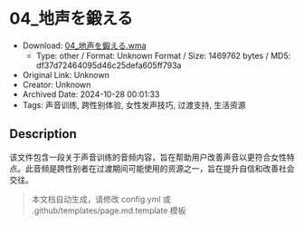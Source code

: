 # 04_地声を鍛える

- Download: [04_地声を鍛える.wma](04_地声を鍛える.wma)
    - Type: other / Format: Unknown Format / Size: 1469762 bytes / MD5: df37d72464095d46c25defa605ff793a
- Original Link: Unknown
- Creator: Unknown
- Archived Date: 2024-10-28 00:01:33
- Tags: 声音训练, 跨性别体验, 女性发声技巧, 过渡支持, 生活资源

## Description

该文件包含一段关于声音训练的音频内容，旨在帮助用户改善声音以更符合女性特点。此音频是跨性别者在过渡期间可能使用的资源之一，旨在提升自信和改善社会交往。

> 本文档自动生成，请修改 config.yml 或 .github/templates/page.md.template 模板
